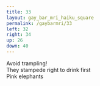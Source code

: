 ```yaml
---
title: 33
layout: gay_bar_mri_haiku_square
permalink: /gaybarmri/33
left: 32
right: 34
up: 26
down: 40
---
```

Avoid trampling!  
They stampede right to drink first  
Pink elephants
